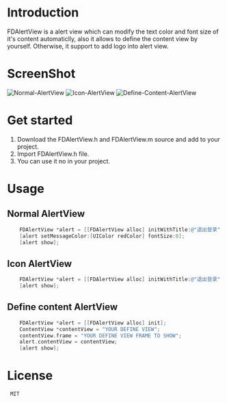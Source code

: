 # Introduction
FDAlertView is a alert view which can modify the text color and font size of it's content automaticlly, also it allows to define the content view by yourself. Otherwise, it support to add logo into alert view.

# ScreenShot

 ![Normal-AlertView](http://7xiamc.com1.z0.glb.clouddn.com/normal-alertview.png)
 ![Icon-AlertView](http://7xiamc.com1.z0.glb.clouddn.com/icon-alertview.png) 
 ![Define-Content-AlertView](http://7xiamc.com1.z0.glb.clouddn.com/define-alertview.png)

# Get started

1. Download the FDAlertView.h and FDAlertView.m source and add to your project.
2. Import FDAlertView.h file.
3. You can use it no in your project.

# Usage

## Normal AlertView

```Objective-C
    FDAlertView *alert = [[FDAlertView alloc] initWithTitle:@"退出登录" icon:nil message:@"确定退出登录吗？" delegate:self buttonTitles:@"确定", @"取消", nil];
    [alert setMessageColor:[UIColor redColor] fontSize:0];
    [alert show];
```

## Icon AlertView

```Objective-C
	FDAlertView *alert = [[FDAlertView alloc] initWithTitle:@"退出登录" icon:[UIImage imageNamed:@"exclamation-icon"] message:@"你确定退出登录吗？" delegate:self buttonTitles:@"确定", @"取消", nil];
    [alert show];
```

## Define content AlertView

```Objective-C
	FDAlertView *alert = [[FDAlertView alloc] init];
    ContentView *contentView = "YOUR DEFINE VIEW";
    contentView.frame = "YOUR DEFINE VIEW FRAME TO SHOW";
    alert.contentView = contentView;
    [alert show];
```

# License
     MIT
